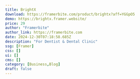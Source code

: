 ```yaml
---
title: BrightX
download: https://framerbite.com/product/brightx?aff=YGGpO5
demo: https://brightx.framer.website/
price: 29
author: "Framerbite"
author_link: https://framerbite.com
date: 2024-12-30T07:18:58.685Z
description: "For Dentist & Dental Clinic"
ssg: [Framer]
css: []
ui: []
cms: []
category: [Business,Blog]
draft: false
---
```

